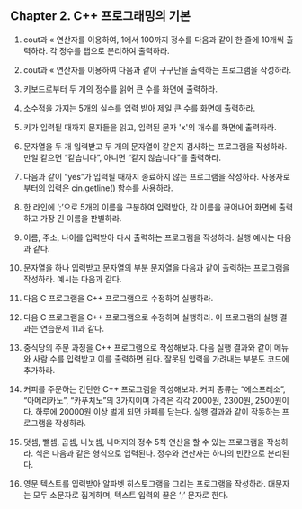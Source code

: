 ## Chapter 2. C++ 프로그래밍의 기본

1. cout과 « 연산자를 이용하여, 1에서 100까지 정수를 다음과 같이 한 줄에 10개씩 출력하라. 각 정수를 탭으로 분리하여 출력하라.

2. cout과 « 연산자를 이용하여 다음과 같이 구구단을 출력하는 프로그램을 작성하라.

3. 키보드로부터 두 개의 정수를 읽어 큰 수를 화면에 출력하라.

4. 소수점을 가지는 5개의 실수를 입력 받아 제일 큰 수를 화면에 출력하라.

5. 키가 입력될 때까지 문자들을 읽고, 입력된 문자 'x'의 개수를 화면에 출력하라.

6. 문자열을 두 개 입력받고 두 개의 문자열이 같은지 검사하는 프로그램을 작성하라. 만일 같으면 “같습니다”, 아니면 “같지 않습니다”를 출력하라.

7. 다음과 같이 “yes”가 입력될 때까지 종료하지 않는 프로그램을 작성하라. 사용자로부터의 입력은 cin.getline() 함수를 사용하라.

8. 한 라인에 ‘;’으로 5개의 이름을 구분하여 입력받아, 각 이름을 끊어내어 화면에 출력하고 가장 긴 이름을 판별하라.

9. 이름, 주소, 나이를 입력받아 다시 출력하는 프로그램을 작성하라. 실행 예시는 다음과 같다.

10. 문자열을 하나 입력받고 문자열의 부분 문자열을 다음과 같이 출력하는 프로그램을 작성하라. 예시는 다음과 같다.

11. 다음 C 프로그램을 C++ 프로그램으로 수정하여 실행하라.

12. 다음 C 프로그램을 C++ 프로그램으로 수정하여 실행하라. 이 프로그램의 실행 결과는 연습문제 11과 같다.

13. 중식당의 주문 과정을 C++ 프로그램으로 작성해보자. 다음 실행 결과와 같이 메뉴와 사람 수를 입력받고 이를 출력하면 된다. 잘못된 입력을 가려내는 부분도 코드에 추가하라.

14. 커피를 주문하는 간단한 C++ 프로그램을 작성해보자. 커피 종류는 “에스프레소”, “아메리카노”, “카푸치노”의 3가지이며 가격은 각각 2000원, 2300원, 2500원이다. 하루에 20000원 이상 벌게 되면 카페를 닫는다. 실행 결과와 같이 작동하는 프로그램을 작성하라.

15. 덧셈, 뺄셈, 곱셈, 나눗셈, 나머지의 정수 5칙 연산을 할 수 있는 프로그램을 작성하라. 식은 다음과 같은 형식으로 입력된다. 정수와 연산자는 하나의 빈칸으로 분리된다.

16. 영문 텍스트를 입력받아 알파벳 히스토그램을 그리는 프로그램을 작성하라. 대문자는 모두 소문자로 집계하며, 텍스트 입력의 끝은 ‘;’ 문자로 한다.